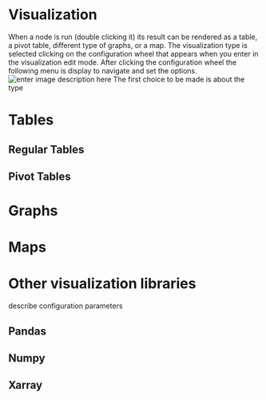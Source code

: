 # Visualization
When a node is run (double clicking it) its result can be rendered as a table, a pivot table, different type of graphs, or a map.
The visualization type is selected clicking on the configuration wheel that appears when you enter in the visualization edit mode. After clicking the configuration wheel the following menu is display to navigate and set the options.
![enter image description here](http://img.pyplan.org/viz-edit.png)
The first choice to be made is about the type

# Tables
## Regular Tables
## Pivot Tables
# Graphs
# Maps
# Other visualization libraries

describe configuration parameters
## Pandas
## Numpy
## Xarray

<!--stackedit_data:
eyJoaXN0b3J5IjpbMjA0NDAzOTAyMiwxOTU0NTYxNTQzLDEyNT
k4MjEzMDAsMTc3NDU2OTQ3MCwxNzQzMDIxNjA0LC02ODA5MDUw
ODVdfQ==
-->